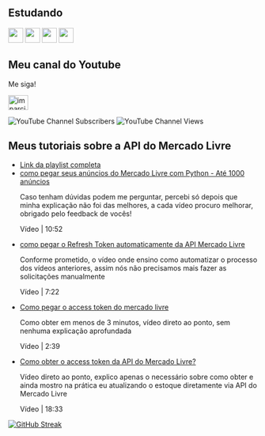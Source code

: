 ## Estudando
<img src="https://cdn.jsdelivr.net/gh/devicons/devicon@latest/icons/python/python-original.svg" width="30" height="30"/> <img src="https://cdn.jsdelivr.net/gh/devicons/devicon@latest/icons/css3/css3-original.svg" width="30" height="30"/> <img src="https://cdn.jsdelivr.net/gh/devicons/devicon@latest/icons/html5/html5-original.svg" width="30" height="30"/> <img src="https://cdn.jsdelivr.net/gh/devicons/devicon@latest/icons/javascript/javascript-original.svg" width="30" height="30"/>
<a href="https://twitter.com/" target="blank"><img src="https://img.shields.io/twitter/follow/?logo=twitter&style=for-the-badge" alt="" /></a>

## Meu canal do Youtube
Me siga!
<p align="left">
<a href="https://www.youtube.com/c/imparcialista" target="blank"><img align="center" src="https://raw.githubusercontent.com/rahuldkjain/github-profile-readme-generator/master/src/images/icons/Social/youtube.svg" alt="imparcialista" height="30" width="40" /></a>
</p>
<img alt="YouTube Channel Subscribers" src="https://img.shields.io/youtube/channel/subscribers/UC2vF0_RY5Bqk-tMUJDokHNA?label=Seguidores"> <img alt="YouTube Channel Views" src="https://img.shields.io/youtube/channel/views/UC2vF0_RY5Bqk-tMUJDokHNA?label=Visualiza%C3%A7%C3%B5es">

<h2>Meus tutoriais sobre a API do Mercado Livre</h2>


  <ul>
    <li>
      <a href="https://www.youtube.com/playlist?list=PL2un9yLp42zNa4vI4ZfQiy3ETDenXPe0T">Link da playlist completa</a>
    </li>
      <li>
          <a href="https://youtu.be/hBztnbjf0-I">como pegar seus anúncios do Mercado Livre com Python - Até 1000 anúncios</a>
          <p>
              Caso tenham dúvidas podem me perguntar, percebi só depois que minha explicação não foi das melhores, a cada vídeo procuro melhorar, obrigado pelo feedback de vocês! 
              <p >Vídeo | 10:52</p>
          </p>
      </li>
      <li>
          <a href="https://youtu.be/B8XP-5wwmBs">como pegar o Refresh Token automaticamente da API Mercado Livre</a>
          <p>
              Conforme prometido, o vídeo onde ensino como automatizar o processo dos vídeos anteriores, assim nós não precisamos mais fazer as solicitações manualmente
              <p >Vídeo | 7:22</p>
          </p>
      </li>
      <li>
          <a href="https://youtu.be/l4qpOFXlCmA">Como pegar o access token do mercado livre</a>
          <p>
              Como obter em menos de 3 minutos, vídeo direto ao
              ponto, sem nenhuma explicação aprofundada
          </p>
          <p >Vídeo | 2:39</p>
      </li>
      <li>
          <a href="https://youtu.be/y_Bo9dzVmv0">Como obter o access token da API do Mercado Livre?</a>
          <p>
              Vídeo direto ao ponto, explico apenas o necessário
              sobre como obter e ainda mostro na prática eu
              atualizando o estoque diretamente via API do Mercado
              Livre
              <p >Vídeo | 18:33</p>
          </p>
      </li>
  </ul>

[![GitHub Streak](https://streak-stats.demolab.com?user=imparcialista&theme=dark&hide_border=true&locale=pt_BR&date_format=j%20M%5B%20Y%5D&mode=weekly)](https://git.io/streak-stats)


